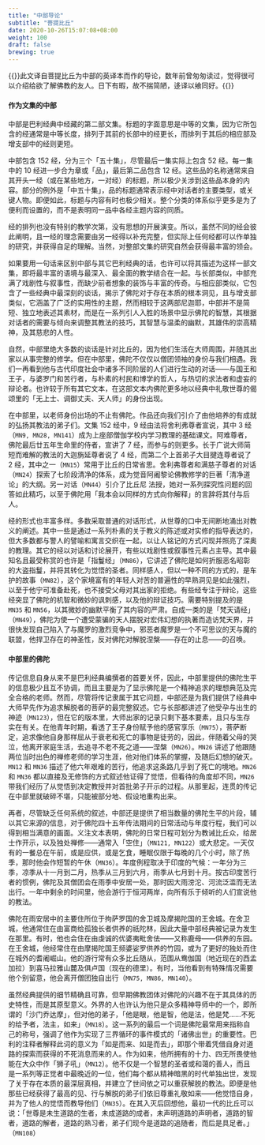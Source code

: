 ```yaml
---
title: "中部导论"
subtitle: "菩提比丘"
date: 2020-10-26T15:07:08+08:00
weight: 100
draft: false
brewing: true
---
```



{{<alert secondary>}}此文译自菩提比丘为中部的英译本而作的导论，数年前曾匆匆读过，觉得很可以介绍给欲了解佛教的友人。日下有暇，故不揣简陋，迻译以飨同好。{{</alert>}}


#### 作为文集的中部

中部是巴利经典中经藏的第二部文集。标题的字面意思是中等的文集，因为它所包含的经通常是中等长度，排列于其前的长部中的经更长，而排列于其后的相应部及增支部中的经则更短。

中部包含 152 经，分为三个「五十集」，尽管最后一集实际上包含 52 经。每一集中的 10 经进一步合为章或「品」，最后第二品包含 12 经。这些品的名称通常来自其开头一经（或在某些地方，一对经）的标题，所以极少关涉到这些品本身的内容。部分的例外是「中五十集」，品的标题通常表示经中对话者的主要类型，或关键人物。即便如此，标题与内容有时也极少相关。整个分类的体系似乎更多是为了便利而设置的，而不是表明同一品中各经主题内容的同质。

经的排列也没有特别的教学次第，没有思想的开展演变。所以，虽然不同的经会彼此阐明，且一经的理念需要由另一经得以补充完整，但实际上任何经都可以作单独的研究，并获得自足的理解。当然，对整部文集的研究自然会获得最丰富的领会。

如果要用一句话来区别中部与其它巴利经典的话，也许可以将其描述为这样一部文集，即将最丰富的语境与最深入、最全面的教学结合在一起。与长部类似，中部充满了戏剧性与叙事性，而缺少前者想象的装饰与丰富的传奇。与相应部类似，它包含了一些经典中最深刻的谈话，揭示了佛陀对于存在本质的根本洞见，且与增支部类似，它涵盖了广泛的实用性的主题，然而相较于这两部尼迦耶，中部并不是简短、独立地表述其素材，而是在一系列引人入胜的场景中显示佛陀的智慧，其根据对话者的需要与倾向来调整其教法的技巧，其智慧与温柔的幽默，其雄伟的崇高精神，及其慈悲的人性。

自然，中部里绝大多数的谈话是针对比丘的，因为他们生活在大师周围，并随其出家以从事完整的修学。但在中部里，佛陀不仅仅以僧团领袖的身份与我们相遇。我们一再看到他与古代印度社会中诸多不同阶层的人们进行生动的对话——与国王和王子，与婆罗门和苦行者，与朴素的村民和博学的哲人，与热切的求法者和虚妄的辩论者。也许较于所有其它文本，在这部文本内佛陀更多地以经典中礼敬世尊的偈颂里的「无上士、调御丈夫、天人师」的身份出现。

在中部里，以老师身份出场的不止有佛陀。作品还向我们引介了由他培养的有成就的弘扬其教法的弟子们。文集 152 经中，9 经由法将舍利弗尊者宣说，其中 3 经（`MN9, MN28, MN141`）成为上座部僧伽学校内学习教理的基础课文。阿难尊者，佛陀最后廿五年生命里的侍者，宣讲了 7 经，而参与的则更多。长于广说大师简短而难解的教法的大迦旃延尊者说了 4 经，而第二个上首弟子大目揵连尊者说了 2 经，其中之一（`MN15`）常用于比丘的日常省思。舍利弗尊者和满慈子尊者的对话（`MN24`）探索了七阶段清净的体系，成为觉音阿阇黎论佛教修学的巨著「清净道论」的大纲。另一对话（`MN44`）引介了比丘尼 法授，她对一系列探究性问题的回答如此精巧，以至于佛陀用「我本会以同样的方式向你解释」的言辞将其付与后人。

经的形式也丰富多样。多数采取普通的对话形式，从世尊的口中无间断地涌出对教义的阐述。其中一些是通过一系列朴素的关于教义的陈述或对实修的指导表达的，但大多数都与警人的譬喻和寓言交织在一起，以让人铭记的方式闪现并照亮了深奥的教理。其它的经以对话和讨论展开，有些以戏剧性或叙事性元素占主导。其中最知名且最受称赏的也许是「指鬘经」（`MN86`），它讲述了佛陀是如何折服恶名昭彰的大盗指鬘，并将其转化为觉悟的圣者。同样感人，但以一种不同的方式的，是车护的故事（`MN82`），这个家境富有的年轻人对苦的普遍性的早熟洞见是如此强烈，以至于他宁可准备赴死，也不接受父母对其出家的拒绝。有些经专注于辩论，这些经突显了佛陀的机智和微妙的讽刺感，以及他的辩证技巧。需要特别提及的是 `MN35` 和 `MN56`，以其微妙的幽默平衡了其内容的严肃。自成一类的是「梵天请经」（`MN49`），佛陀为使一个遭受蒙骗的天人摆脱对宏伟幻想的执著而造访梵天界，并很快发现自己陷入了与魔罗的激烈竞争中，邪恶者魔罗是一个不可思议的天与魔的联盟，他捍卫存在的神圣性，反对佛陀对解脱涅槃——存在的止息——的召唤。


#### 中部里的佛陀

传记信息自身从来不是巴利经典编撰者的首要关怀，因此，中部里提供的佛陀生平的信息极少且互不协调，而且主要是为了显示佛陀是一个精神追求的理想典范及完全合格的老师。然而，尽管将传记隶属于其它问题，中部还是为我们提供了经典中大师早先作为追求解脱者的菩萨的最完整叙述。它与长部都讲述了他受孕与出生的神迹（`MN123`），但在它的版本里，大师出家的记录只剩下基本要素，且只与生存实在有关。在他青年时期，看透了王子身份赋予他的感官享乐（`MN75`），菩萨断定，追求像他自身那样屈从于衰老和死亡的事物是徒劳的，因此，伴随着父母的哭泣，他离开家庭生活，去追寻不老不死之道——涅槃（`MN26`）。`MN26` 讲述了他跟随两位当时出色的禅修老师的学习生涯，他对他们体系的掌握，及随后幻想的破灭。`MN12` 和 `MN36` 描述了他六年艰难的苦行，他追求这条路几乎到了死亡的境地。`MN26` 和 `MN36` 都以直接及无修饰的方式叙述他证得了觉悟，但看待的角度却不同，`MN26` 带我们经历了从觉悟到决定教授并对首批弟子开示的过程。从那里起，连贯的传记在中部里就破碎不堪，只能被部分地、假设地重构出来。

再者，尽管缺乏任何系统的叙述，中部还是提供了相当数量的佛陀生平的片段，辅以其它来源的信息，对于佛陀四十五年传法期间的日常活动与年度行程，我们可以得到相当满意的画面。义注文本表明，佛陀的日常日程可划分为教诫比丘众，给居士作开示，以及独处禅修——通常入「空住」（`MN121, MN122`）或大悲定。一天仅有的一餐总在午前，或是应供，或是乞食，睡眠仅限于每晚的几个小时，除了热季，那时他会作短暂的午休（`MN36`）。年度例程取决于印度的气候：一年分为三季，凉季从十一月到二月，热季从三月到六月，雨季从七月到十月。按古印度苦行者的惯例，佛陀及其僧团会在雨季中安居一处，那时因大雨滂沱、河流泛滥而无法出行。一年中剩余的时间里，他会游行于恒河两岸，向所有乐于倾听的人们宣说他的教法。

佛陀在雨安居中的主要住所位于拘萨罗国的舍卫城及摩揭陀国的王舍城。在舍卫城，他通常住在由富商给孤独长者供养的祇陀林，因此大量中部经典被记录为发生在那里。有时，他也会住在由虔诚的优婆夷毗舍佉——又称鹿母——供养的东园。在王舍城，他经常住在由摩揭陀国王频婆娑罗供养的竹园，或为了更好的独处而住在城外的耆阇崛山。他的游行常有众多比丘随从，范围从鸯伽国（地近现在的西孟加拉）到喜马拉雅山麓及俱卢国（现在的德里）。有时，当他看到有特殊情况需要他个别留意，他会离开僧团独自出行（`MN75, MN86, MN140`）。

虽然经典提供的细节精确且可靠，但早期佛教团体对佛陀的兴趣不在于其具体的历史特性，而是其原型意义。外界的人也许认为他只是众多精神导师中的一个，即所谓的「沙门乔达摩」，但对他的弟子，「他是眼，他是智，他是法，他是梵……不死的给予者，法主，如来」（`MN18`）。这一系列的最后一个词是佛陀最常用来指称自己的称号，强调了他作为实现了三界循环的事件模式的「诸佛出世」的重要性。巴利的注释者解释此词的意义为「如是而来、如是而去」，即那个带着凭借自身对道路的探索而获得的不死消息而来的人。作为如来，他所拥有的十力、四无所畏使他能在大众中作「狮子吼」（`MN12`）。他不仅是一个智慧的圣者或和蔼的善人，而且是一系列等正觉者中最晚近的一位，他们每个都从精神暗黑的时代单独出世，发现了关于存在本质的最深层真相，并建立了世间依之可以重获解脱的教法。即便是他那些已经获得了最高的见、行与解脱的弟子们依旧尊重礼敬如来——他觉悟自身，并为了他人的觉悟而教导他们（`MN35`）。在其入灭后回想他，最初一代的比丘可以说：「世尊是未生道路的生者，未成道路的成者，未声明道路的声明者，道路的智者，道路的解者，道路的熟习者，弟子们现今是道路的追随者，而后是具足者。」（`MN108`）

